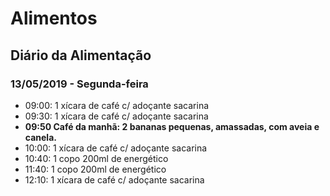 # Alimentos



## Diário da Alimentação

### 13/05/2019 - Segunda-feira

- 09:00: 1 xícara de café c/ adoçante sacarina
- 09:30: 1 xícara de café c/ adoçante sacarina
- **09:50 Café da manhã: 2 bananas pequenas, amassadas, com aveia e canela.**
- 10:00: 1 xícara de café c/ adoçante sacarina
- 10:40: 1 copo 200ml de energético
- 11:40: 1 copo 200ml de energético
- 12:10: 1 xícara de café c/ adoçante sacarina